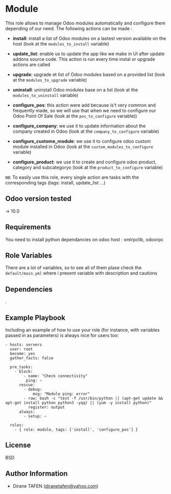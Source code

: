 Module
=========

This role allows to manage Odoo modules automatically and configure them depending of our need.
The following actions can be made :

* **install**: install a list of Odoo modules on a lastest version available on the host (look at the `modules_to_install` variable)

* **update_list**: enable us to update the app like we make in UI after update addons source code. This action is run every time instal or upgrade actions are called

* **upgrade**: upgrade et list of Odoo modules based on a provided list (look at the `modules_to_upgrade` variable)

* **uninstall**: uninstall Odoo modules base on a list (look at the `modules_to_uninstall` variable)

* **configure_pos**: this action were add because is't very common and frequently made, so we will use that when we need to configure our Odoo Point Of Sale (look at the `pos_to_configure` variable))

* **configure_company**: we use it to update information about the company created in Odoo (look at the `company_to_configure` variable)

* **configure_custome_module**: we use it to configure odoo custom module installed in Odoo (look at the `custom_modules_to_configure` variable)

* **configure_product**: we use it to create and configure  odoo product, category and subcategoryo (look at the `product_to_configure` variable)

`NB`: To easily use this role, every single action are tasks with the corresponding tags (tags: install, update_list ...)

Odoo version tested
-------------------
-> 10.0

Requirements
------------

You need to install python dependancies on odoo host : xmlrpclib, odoorpc

Role Variables
--------------

There are a lot of variables, so to see all of them plase check the `default/main.yml` where i present variable with description and cautions

Dependencies
------------

.

Example Playbook
----------------

Including an example of how to use your role (for instance, with variables passed in as parameters) is always nice for users too:

    - hosts: servers
      user: root
      become: yes
      gather_facts: false

      pre_tasks:
        - block:
            - name: "Check connectivity"
             ping: ~
          rescue:
            - debug:
                msg: "Module ping: error"
            - raw: bash -c "test -f /usr/bin/python || (apt-get update && apt-get install python python3 -yqq) || (yum -y install python)"
              register: output
          always:
            - setup: ~

      roles:
        - { role: module, tags: ['install', 'configure_pos'] }

License
-------

BSD

Author Information
------------------

- Dirane TAFEN (diranetafen@yahoo.com)
